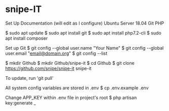 # snipe-IT

Set Up Documentation (will edit as I configure)
Ubuntu Server 18.04
Git
PHP

$ sudo apt update
$ sudo apt install git
$ sudo apt install php7.2-cli
$ sudo apt install composer

Set up Git
$ git config --global user.name "Your Name"
$ git config --global user.email "email@domain.org"
$ git config --list 

$ mkdir Github
$ mkdir Github/snipe-it
$ cd Github
$ git clone https://github.com/snipe/snipe-it snipe-it


To update, run 'git pull' 

All system config variables are stored in .env
$ cp .env.example .env

Change APP_KEY within .env file in project's root
$ php artisan key:generate
_